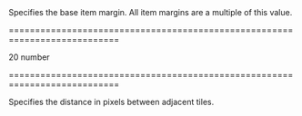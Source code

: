 <!--**
/*-------------------------------------------
    Auto-generated file. Do not modify.
-------------------------------------------

**-->
<!--d-->Specifies the base item margin. All item margins are a multiple of this value.<!--/d-->
===========================================================================
<!--default-->20<!--/default-->
<!--type-->number<!--/type-->
===========================================================================

<!--shortDescription-->
Specifies the distance in pixels between adjacent tiles.
<!--/shortDescription-->

<!--fullDescription-->

<!--/fullDescription-->